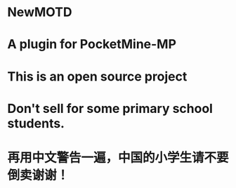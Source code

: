 # NewMOTD
# A plugin for PocketMine-MP
# This is an open source project 
# Don't sell for some primary school students. 
# 再用中文警告一遍，中国的小学生请不要倒卖谢谢！
